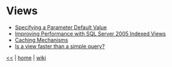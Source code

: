 # Views

+ [Specifying a Parameter Default Value](https://technet.microsoft.com/en-us/library/ms189330(v=sql.105).aspx) 
+ [Improving Performance with SQL Server 2005 Indexed Views](https://technet.microsoft.com/library/Cc917715)
+ [Caching Mechanisms](https://msdn.microsoft.com/en-us/library/cc293623.aspx)
+ [Is a view faster than a simple query?](http://stackoverflow.com/questions/439056/is-a-view-faster-than-a-simple-query)



[<<](../SQL.md) 
| 
[home](../README.md) 
| 
[wiki](https://github.com/illegitimis/Tutorial/wiki) 


 



 

 



 

 

